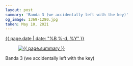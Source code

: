 ```yaml
---
layout: post
summary: 'Banda 3 (we accidentally left with the key)'
og_image: 1369-1280.jpg
taken: May 10, 2021
---
```


<div class="post">
 <time>
  <a href="/1369">
   {{ page.date | date: "%B %-d, %Y" }}
  </a>
 </time>
 <a href="/1369">
  <figure data-taken="5/10/2021">
   <img alt="{{ page.summary }}" sizes="(min-width: 700px) 50vw, calc(100vw - 2rem)" src="{{ site.assets_url }}/1369-640.jpg" srcset="{{ site.assets_url }}/1369-320.jpg 320w, {{ site.assets_url }}/1369-640.jpg 640w, {{ site.assets_url }}/1369-960.jpg 960w, {{ site.assets_url }}/1369-1280.jpg 1280w"/>
  </figure>
 </a>
 <span>
  Banda 3 (we accidentally left with the key)
 </span>
</div>
